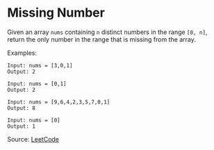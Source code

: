 # Missing Number

Given an array `nums` containing `n` distinct numbers in the range `[0, n]`, return the only number in the range that is missing from the array.

Examples:
```
Input: nums = [3,0,1]
Output: 2

Input: nums = [0,1]
Output: 2

Input: nums = [9,6,4,2,3,5,7,0,1]
Output: 8

Input: nums = [0]
Output: 1
```

Source: [LeetCode](https://leetcode.com/problems/missing-number/)